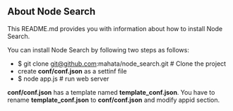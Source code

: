 About Node Search
---------------

This README.md provides you with information about how to install Node Search.

You can install Node Search by following two steps as follows:

  - $ git clone git@github.com:mahata/node_search.git # Clone the project
  - create **conf/conf.json** as a settinf file
  - $ node app.js # run web server

**conf/conf.json** has a template named **template_conf.json**.  You have to rename **template_conf.json** to **conf/conf.json** and modify appid section.


